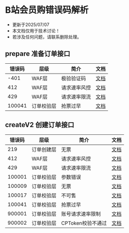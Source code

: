 # B站会员购错误码解析

- 更新于2025/07/07
- 本文档仅用于技术讨论！
- 若涉及任何问题，请联系删除处理。


## prepare 准备订单接口

| 错误码    | 层级    | 简介     | 文档                         |
|--------|-------|--------|----------------------------|
| -401   | WAF层  | 极验验证码  | [文档](./prepare/-401.md)    |
| 412    | WAF层  | 请求速率风控 | [文档](./prepare/412.md)     |
| 429    | WAF层  | 请求速率限流 | [文档](./prepare/429.md)     |
| 100041 | 订单校验层 | 抢票过早   | [文档](./createV2/100041.md) |

## createV2 创建订单接口

| 错误码    | 层级    | 简介           | 文档                         |
|--------|-------|--------------|----------------------------|
| 219    | 订单创建层 | 无票           | [文档](./createV2/219.md)    |
| 412    | WAF层  | 请求速率风控       | [文档](./createV2/412.md)    |
| 429    | WAF层  | 请求速率限流       | [文档](./createV2/429.md)    |
| 100001 | 订单校验层 | 参数错误         | [文档](./createV2/100001.md) |
| 100009 | 订单校验层 | 无票           | [文档](./createV2/100009.md) |
| 100017 | 订单校验层 | 不可售          | [文档](./createV2/100017.md) |
| 100041 | 订单校验层 | 抢票过早         | [文档](./createV2/100041.md) |
| 900001 | 订单校验层 | 账号请求速率限制     | [文档](./createV2/900001.md) |
| 900002 | 订单校验层 | CPToken校验不通过 | [文档](./createV2/900002.md) |